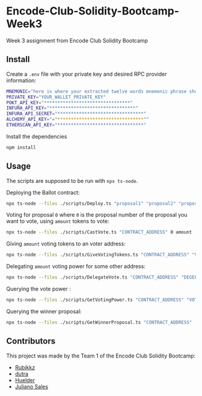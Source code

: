 # Encode-Club-Solidity-Bootcamp-Week3
Week 3 assignment from Encode Club Solidity Bootcamp

## Install

Create a `.env` file with your private key and desired RPC provider information:
```bash
MNEMONIC="here is where your extracted twelve words mnemonic phrase should be put"
PRIVATE_KEY="YOUR_WALLET_PRIVATE_KEY"
POKT_API_KEY="********************************"
INFURA_API_KEY="********************************"
INFURA_API_SECRET="********************************"
ALCHEMY_API_KEY="="********************************""
ETHERSCAN_API_KEY="********************************"
```

Install the dependencies
```bash
npm install
```

## Usage
The scripts are supposed to be run with `npx ts-node`. 

Deploying the Ballot contract:
```bash
npx ts-node --files ./scripts/Deploy.ts "proposal1" "proposal2" "proposal3" "proposalN"
```

Voting for proposal `0` where `0` is the proposal number of the proposal you want to vote, using `amount` tokens to vote:
```bash
npx ts-node --files ./scripts/CastVote.ts "CONTRACT_ADDRESS" 0 amount
```


Giving `amount` voting tokens to an voter address:
```bash
npx ts-node --files ./scripts/GiveVotingTokens.ts "CONTRACT_ADDRESS" "VOTER_ADDRESS" amount
```

Delegating `amount` voting power for some other address:
```bash
npx ts-node --files ./scripts/DelegateVote.ts "CONTRACT_ADDRESS" "DEGELATE_ADDRESS" amount
```

Querying the vote power :
```bash
npx ts-node --files ./scripts/GetVotingPower.ts "CONTRACT_ADDRESS" "VOTER_ADDRESS"
```

Querying the winner proposal:
```bash
npx ts-node --files ./scripts/GetWinnerProposal.ts "CONTRACT_ADDRESS"
```

## Contributors
This project was made by the Team 1 of the Encode Club Solidity Bootcamp: 
- [Rubikkz](https://github.com/frosimanuel)
- [dutra](https://github.com/dutragustavo)
- [Huelder](https://github.com/hueldera)
- [Juliano Sales](https://github.com/tzdesing)
